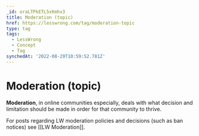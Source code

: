 ```yaml
---
_id: oraLTPkETL5xKmhx3
title: Moderation (topic)
href: https://lesswrong.com/tag/moderation-topic
type: tag
tags:
  - LessWrong
  - Concept
  - Tag
synchedAt: '2022-08-29T10:59:52.781Z'
---
```

# Moderation (topic)

**Moderation**, in online communities especially, deals with what decision and limitation should be made in order for that community to thrive. 

For posts regarding LW moderation policies and decisions (such as ban notices) see [[LW Moderation]].